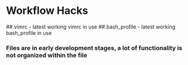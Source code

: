 # Workflow Hacks

##.vimrc - latest working vimrc in use
##.bash_profile - latest working bash_profile in use

### Files are in early development stages, a lot of functionality is not organized within the file
